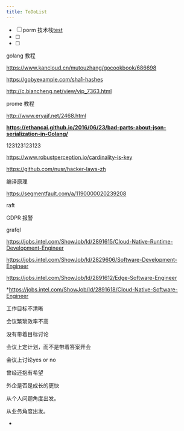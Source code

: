 ```yaml
---
title: ToDoList
---
```




- [ ] porm 技术栈[test](/Users/admin/SynologyDrive/ByteGopher/content/tsdb/prom.md)
- [ ] 
- [ ] 



golang 教程

https://www.kancloud.cn/mutouzhang/gocookbook/686698

https://gobyexample.com/sha1-hashes



http://c.biancheng.net/view/vip_7363.html



prome 教程

http://www.eryajf.net/2468.html



**https://ethancai.github.io/2016/06/23/bad-parts-about-json-serialization-in-Golang/**

123123123123

 



https://www.robustperception.io/cardinality-is-key





https://github.com/nusr/hacker-laws-zh

编译原理

https://segmentfault.com/a/1190000020239208

raft





GDPR 报警





grafql







https://jobs.intel.com/ShowJob/Id/2891615/Cloud-Native-Runtime-Development-Engineer





https://jobs.intel.com/ShowJob/Id/2829606/Software-Development-Engineer



https://jobs.intel.com/ShowJob/Id/2891612/Edge-Software-Engineer



*https://jobs.intel.com/ShowJob/Id/2891618/Cloud-Native-Software-Engineer









工作目标不清晰

会议繁琐效率不高

没有带着目标讨论

会议上定计划，而不是带着答案开会

会议上讨论yes or no



曾经还抱有希望



外企是否是成长的更快





从个人问题角度出发。





从业务角度出发。





- 

















